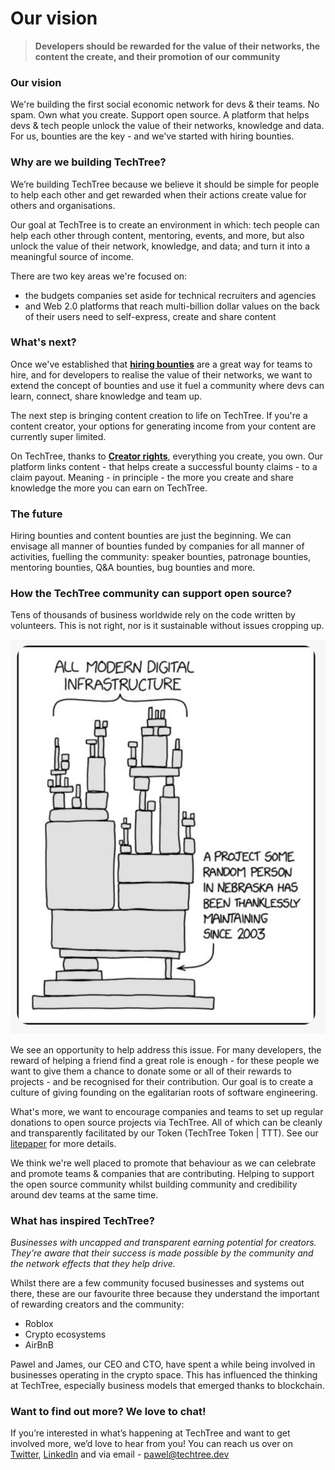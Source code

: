 # Our vision

> **Developers should be rewarded for the value of their networks, the content the create, and their promotion of our community**

### Our vision

We're building the first social economic network for devs & their teams. No spam. Own what you create. Support open source. A platform that helps devs & tech people unlock the value of their networks, knowledge and data. For us, bounties are the key - and we've started with hiring bounties.

### Why are we building TechTree?

We’re building TechTree because we believe it should be simple for people to help each other and get rewarded when their actions create value for others and organisations.

Our goal at TechTree is to create an environment in which: tech people can help each other through content, mentoring, events, and more, but also unlock the value of their network, knowledge, and data; and turn it into a meaningful source of income.

There are two key areas we're focused on:

* the budgets companies set aside for technical recruiters and agencies
* and Web 2.0 platforms that reach multi-billion dollar values on the back of their users need to self-express, create and share content&#x20;

### What's next?

Once we've established that [**hiring bounties**](how-it-works/how-bounties-work/hiring-bounties/) are a great way for teams to hire, and for developers to realise the value of their networks, we want to extend the concept of bounties and use it fuel a community where devs can learn, connect, share knowledge and team up.

The next step is bringing content creation to life on TechTree. If you're a content creator, your options for generating income from your content are currently super limited.

On TechTree, thanks to [**Creator rights**](how-it-works/how-bounties-work/creator-rights.md), everything you create, you own. Our platform links content - that helps create a successful bounty claims - to a claim payout. Meaning - in principle - the more you create and share knowledge the more you can earn on TechTree.

### The future

Hiring bounties and content bounties are just the beginning. We can envisage all manner of bounties funded by companies for all manner of activities, fuelling the community: speaker bounties, patronage bounties, mentoring bounties, Q\&A bounties, bug bounties and more.

### How the TechTree community can support open source?

Tens of thousands of business worldwide rely on the code written by volunteers. This is not right, nor is it sustainable without issues cropping up.

![Image by Randall Munroe via wikipedia.](<.gitbook/assets/Screenshot 2022-01-14 at 12.20.47.png>)

We see an opportunity to help address this issue. For many developers, the reward of helping a friend find a great role is enough - for these people we want to give them a chance to donate some or all of their rewards to projects - and be recognised for their contribution. Our goal is to create a culture of giving founding on the egalitarian roots of software engineering.

What's more, we want to encourage companies and teams to set up regular donations to open source projects via TechTree. All of which can be cleanly and transparently facilitated by our Token (TechTree Token | TTT). See our [litepaper](litepaper.md) for more details.

We think we're well placed to promote that behaviour as we can celebrate and promote teams & companies that are contributing. Helping to support the open source community whilst building community and credibility around dev teams at the same time.

### What has inspired TechTree?

_Businesses with uncapped and transparent earning potential for creators. They’re aware that their success is made possible by the community and the network effects that they help drive._

Whilst there are a few community focused businesses and systems out there, these are our favourite three because they understand the important of rewarding creators and the community:

* Roblox
* Crypto ecosystems
* AirBnB

Pawel and James, our CEO and CTO, have spent a while being involved in businesses operating in the crypto space. This has influenced the thinking at TechTree, especially business models that emerged thanks to blockchain.

### Want to find out more? We love to chat!

If you’re interested in what’s happening at TechTree and want to get involved more, we’d love to hear from you! You can reach us over on [Twitter](https://twitter.com/TechTree\_dev), [LinkedIn](https://www.linkedin.com/company/techtreedev) and via email - pawel@techtree.dev
